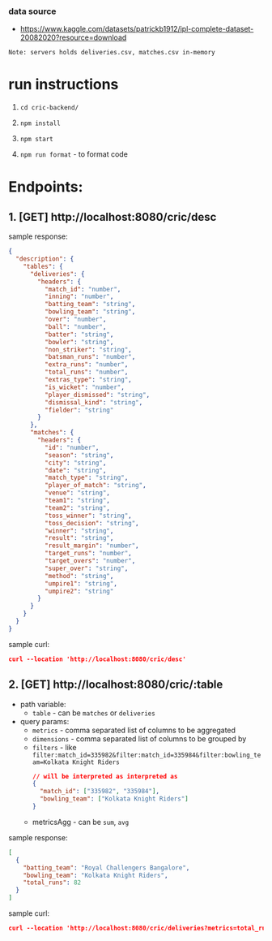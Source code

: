 ### data source

- https://www.kaggle.com/datasets/patrickb1912/ipl-complete-dataset-20082020?resource=download

`Note: servers holds deliveries.csv, matches.csv in-memory`

# run instructions
1. `cd cric-backend/`

2. `npm install`

3. `npm start`

4. `npm run format` - to format code

# Endpoints:

## 1. [GET] http://localhost:8080/cric/desc

sample response:

```json
{
  "description": {
    "tables": {
      "deliveries": {
        "headers": {
          "match_id": "number",
          "inning": "number",
          "batting_team": "string",
          "bowling_team": "string",
          "over": "number",
          "ball": "number",
          "batter": "string",
          "bowler": "string",
          "non_striker": "string",
          "batsman_runs": "number",
          "extra_runs": "number",
          "total_runs": "number",
          "extras_type": "string",
          "is_wicket": "number",
          "player_dismissed": "string",
          "dismissal_kind": "string",
          "fielder": "string"
        }
      },
      "matches": {
        "headers": {
          "id": "number",
          "season": "string",
          "city": "string",
          "date": "string",
          "match_type": "string",
          "player_of_match": "string",
          "venue": "string",
          "team1": "string",
          "team2": "string",
          "toss_winner": "string",
          "toss_decision": "string",
          "winner": "string",
          "result": "string",
          "result_margin": "number",
          "target_runs": "number",
          "target_overs": "number",
          "super_over": "string",
          "method": "string",
          "umpire1": "string",
          "umpire2": "string"
        }
      }
    }
  }
}
```

sample curl:

```json
curl --location 'http://localhost:8080/cric/desc'
```

## 2. [GET] http://localhost:8080/cric/:table

- path variable:
    - `table` - can be `matches` or `deliveries`
- query params:
    - `metrics` - comma separated list of columns to be aggregated
    - `dimensions` - comma separated list of columns to be grouped by
    - `filters` - like `filter:match_id=335982&filter:match_id=335984&filter:bowling_team=Kolkata Knight Riders`
      ```json
      // will be interpreted as interpreted as 
      {
        "match_id": ["335982", "335984"],
        "bowling_team": ["Kolkata Knight Riders"]
      }
      ```
    - metricsAgg - can be `sum`, `avg`

sample response:

```json
[
  {
    "batting_team": "Royal Challengers Bangalore",
    "bowling_team": "Kolkata Knight Riders",
    "total_runs": 82
  }
]
```

sample curl:

```json
curl --location 'http://localhost:8080/cric/deliveries?metrics=total_runs&dimensions=batting_team%2Cbowling_team&filter%3Amatch_id=335982&filter%3Amatch_id=335984&filter%3Abowling_team=Kolkata%20Knight%20Riders&metricsAgg=sum'
```
  



